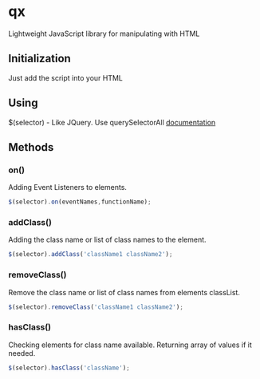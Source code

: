 # qx
Lightweight JavaScript library for manipulating with HTML

## Initialization
Just add the script into your HTML
> <script src="/path_to_script/qx.min.js"></script>


## Using
$(selector) - Like JQuery. Use querySelectorAll [documentation](https://developer.mozilla.org/ru/docs/Web/API/Document/querySelectorAll)


## Methods

### on()
Adding Event Listeners to elements.
```javascript
$(selector).on(eventNames,functionName);
```

### addClass()
Adding the class name or list of class names to the element.
```javascript
$(selector).addClass('className1 className2');
```

### removeClass()
Remove the class name or list of class names from elements classList.
```javascript
$(selector).removeClass('className1 className2');
```

### hasClass()
Checking elements for class name available. Returning array of values if it needed.
```javascript
$(selector).hasClass('className');
```

